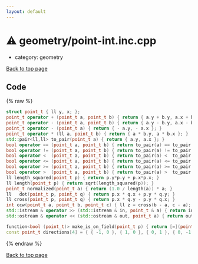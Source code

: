 ```yaml
---
layout: default
---
```


<!-- mathjax config similar to math.stackexchange -->
<script type="text/javascript" async
  src="https://cdnjs.cloudflare.com/ajax/libs/mathjax/2.7.5/MathJax.js?config=TeX-MML-AM_CHTML">
</script>
<script type="text/x-mathjax-config">
  MathJax.Hub.Config({
    TeX: { equationNumbers: { autoNumber: "AMS" }},
    tex2jax: {
      inlineMath: [ ['$','$'] ],
      processEscapes: true
    },
    "HTML-CSS": { matchFontHeight: false },
    displayAlign: "left",
    displayIndent: "2em"
  });
</script>

<script type="text/javascript" src="https://cdnjs.cloudflare.com/ajax/libs/jquery/3.4.1/jquery.min.js"></script>
<script src="https://cdn.jsdelivr.net/npm/jquery-balloon-js@1.1.2/jquery.balloon.min.js" integrity="sha256-ZEYs9VrgAeNuPvs15E39OsyOJaIkXEEt10fzxJ20+2I=" crossorigin="anonymous"></script>
<script type="text/javascript" src="../../assets/js/copy-button.js"></script>
<link rel="stylesheet" href="../../assets/css/copy-button.css" />


# :warning: geometry/point-int.inc.cpp
* category: geometry


[Back to top page](../../index.html)



## Code
{% raw %}
```cpp
struct point_t { ll y, x; };
point_t operator + (point_t a, point_t b) { return { a.y + b.y, a.x + b.x }; }
point_t operator - (point_t a, point_t b) { return { a.y - b.y, a.x - b.x }; }
point_t operator - (point_t a) { return { - a.y, - a.x }; }
point_t operator * (ll a, point_t b) { return { a * b.y, a * b.x }; }
std::pair<ll,ll> to_pair(point_t a) { return { a.y, a.x }; }
bool operator == (point_t a, point_t b) { return to_pair(a) == to_pair(b); }
bool operator != (point_t a, point_t b) { return to_pair(a) != to_pair(b); }
bool operator <  (point_t a, point_t b) { return to_pair(a) <  to_pair(b); }
bool operator <= (point_t a, point_t b) { return to_pair(a) <= to_pair(b); }
bool operator >= (point_t a, point_t b) { return to_pair(a) >= to_pair(b); }
bool operator >  (point_t a, point_t b) { return to_pair(a) >  to_pair(b); }
ll length_squared(point_t p) { return p.y*p.y + p.x*p.x; }
ll length(point_t p) { return sqrt(length_squared(p)); }
point_t normalized(point_t a) { return (1.0 / length(a)) * a; }
ll   dot(point_t p, point_t q) { return p.x * q.x + p.y * q.y; }
ll cross(point_t p, point_t q) { return p.x * q.y - p.y * q.x; }
int ccw(point_t a, point_t b, point_t c) { ll z = cross(b - a, c - a); return z > 0 ? 1 : z < 0 ? -1 : 0; }
std::istream & operator >> (std::istream & in, point_t & a) { return in >> a.x >> a.y; }
std::ostream & operator << (std::ostream & out, point_t a) { return out << a.x << ' ' << a.y; }

function<bool (point_t)> make_is_on_field(point_t p) { return [=](point_t q) { return 0 <= q.y and q.y < p.y and 0 <= q.x and q.x < p.x; }; }
const point_t directions[4] = { { -1, 0 }, { 1, 0 }, { 0, 1 }, { 0, -1 } };

```
{% endraw %}

[Back to top page](../../index.html)


